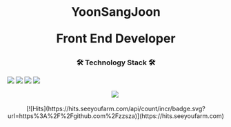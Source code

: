 <h1 align="center"> YoonSangJoon

<p align="center">Front End Developer</center>

<h3 align="center">🛠 Technology Stack 🛠</h3>
  <img src="https://img.shields.io/badge/-HTML-red"/>
  <img src="https://img.shields.io/badge/-CSS-blue"/>
  <img src="https://img.shields.io/badge/-JAVASCRIPT-yellow"/>
  <img src="https://img.shields.io/badge/-PythonT-blue"/>

<p align="center">
  <a href="https://velog.io/@arthur"><img src="https://img.shields.io/badge/Tech%20Blog-11B48A?style=flat-square&logo=Vimeo&logoColor=white&link=https://velog.io/@arthur"/></a>&nbsp
</p>

<p align="center">[![Hits](https://hits.seeyoufarm.com/api/count/incr/badge.svg?url=https%3A%2F%2Fgithub.com%2Fzzsza)](https://hits.seeyoufarm.com)
